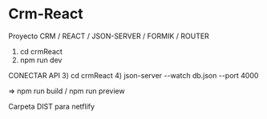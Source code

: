 # Crm-React

Proyecto CRM / REACT / JSON-SERVER / FORMIK / ROUTER 

1) cd crmReact
2) npm run dev

CONECTAR API
3) cd crmReact 
4) json-server --watch db.json --port 4000


=>  npm run build / npm run preview

Carpeta DIST para netflify 
